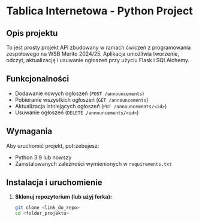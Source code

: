 # Tablica Internetowa - Python Project

## Opis projektu
To jest prosty projekt API zbudowany w ramach ćwiczeń z programowania zespołowego na WSB Merito 2024/25. Aplikacja umożliwia tworzenie, odczyt, aktualizację i usuwanie ogłoszeń przy użyciu Flask i SQLAlchemy.

## Funkcjonalności
- Dodawanie nowych ogłoszeń (`POST /announcements`)
- Pobieranie wszystkich ogłoszeń (`GET /announcements`)
- Aktualizacja istniejących ogłoszeń (`PUT /announcements/<id>`)
- Usuwanie ogłoszeń (`DELETE /announcements/<id>`)

## Wymagania
Aby uruchomić projekt, potrzebujesz:
- Python 3.9 lub nowszy
- Zainstalowanych zależności wymienionych w `requirements.txt`

## Instalacja i uruchomienie

1. **Sklonuj repozytorium (lub użyj forka):**
   ```bash
   git clone <link_do_repo>
   cd <folder_projektu>

